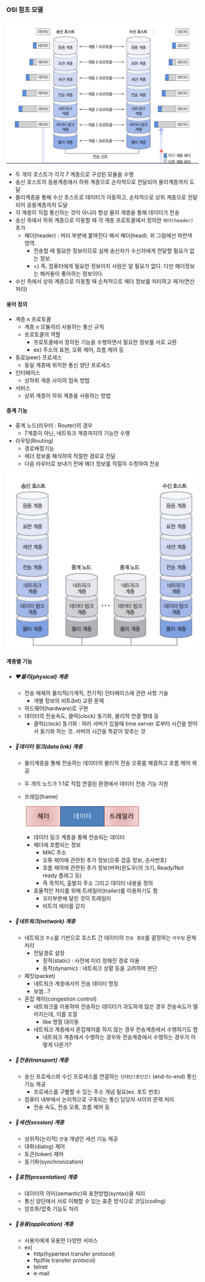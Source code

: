 ### OSI 참조 모델

![image-20230222163355477](./assets/image-20230222163355477.png)

- 두 개의 호스트가 각각 7 계층으로 구성된 모듈을 수행
- 송신 호스트의 응용계층에서 하위 계층으로 순차적으로 전달되어 물리계층까지 도달
- 물리계층을 통해 수신 호스트로 데이터가 이동하고, 순차적으로 상위 계층으로 전달되어 응용계층까지 도달
- 각 계층이 직접 통신하는 것이 아니라 항상 물리 계층을 통해 데이터가 전송
- 송신 측에서 하위 계층으로 이동할 때 각 계층 프로토콜에서 정의한 `헤더(header) `추가
  - 헤더(header) : 머리 부분에 붙여진다 해서 헤더(head). 위 그림에선 파란색 영역.
    - 전송할 때 필요한 정보이므로 실제 송신자가 수신자에게 전달할 필요가 없는 정보. 
    - +) 즉, 컴퓨터에게 필요한 정보이지 사람은 알 필요가 없다. 다만 헤더정보는 해커들이 좋아하는 정보이다.
- 수신 측에서 상위 계층으로 이동할 때 순차적으로 헤더 정보를 처리하고 제거(연산처리)



#### 용어 정의

- 계층 n 프로토콜
  - 계층 n 모듈끼리 사용하는 통신 규칙
  - 프로토콜의 역할
    - 프로토콜에서 정의된 기능을 수행하면서 필요한 정보를 서로 교환
    - ex) 주소의 표현, 오류 제어, 흐름 제어 등
- 동료(peer) 프로세스
  - 동일 계층에 위치한 통신 양단 프로세스
- 인터페이스
  - 상하위 계층 사이의 접속 방법
- 서비스
  - 상위 계층이 하위 계층을 사용하는 방법



#### 중계 기능

- 중계 노드(라우터 : Router)의 경우
  - 7계층이 아닌, 네트워크 계층까지의 기능만 수행
- 라우팅(Routing)
  - 경로배정기능
  - 헤더 정보를 해석하여 적절한 경로로 전달
  - 다음 라우터로 보내기 전에 헤더 정보를 적절히 수정하여 전송

![image-20230222162140274](./assets/image-20230222162140274.png)



#### 계층별 기능

- ##### ❤️물리(physical) 계층

  - 전송 매체의 물리적(기계적, 전기적) 인터페이스에 관한 사항 기술
    - 개별 정보의 비트(bit) 교환 문제
  - 하드웨어(hardware)로 구현
  - 데이터의 전송속도, 클럭(clock) 동기화, 물리적 연결 형태 등
    - 클럭(clock) 동기화 : 여러 서버가 있을때 time server 로부터 시간을 받아서 동기화 하는 것. 서버의 시간을 똑같이 맞추는 것

- ##### 🧡데이터 링크(data link) 계층

  - 물리계층을 통해 전송하는 데이터의 물리적 전송 오류를 해결하고 흐름 제어 제공

  - 두 개의 노드가 1:1로 직접 연결된 환경에서 데이터 전송 기능 지원

  - 프레임(frame)

    ![image-20230222162453035](./assets/image-20230222162453035.png)

    - 데이터 링크 계층을 통해 전송되는 데이터
    - 헤더에 포함되는 정보
      - MAC 주소
      - 오류 제어에 관련된 추가 정보(오류 검출 정보, 순서번호)
      - 흐름 제어에 관련된 추가 정보(버퍼(윈도우)의 크기, Ready/Not ready 플래그 등)
      - 즉 목적지, 출발지 주소 그리고 데이터 내용을 정의
    - 효율적인 처리를 위해 트레일러(trailer)를 이용하기도 함
      - 꼬리부분에 달린 것이 트레일러
      - 비트의 에러를 감지

- ##### 💛네트워크(network) 계층

  - 네트워크 `주소`를 기반으로 호스트 간 데이터의 `전송 경로`를 결정하는 `라우팅` 문제 처리
    - 전달경로 설정
      - 정적(static) : 사전에 미리 정해진 경로 이용
      - 동적(dynamic) : 네트워크 상황 등을 고려하여 판단
  - 패킷(packet)
    - 네트워크 계층에서의 전송 데이터 명칭
    - 보쌈...?
  - 혼잡 제어(congestion control)
    - 네트워크를 이용하여 전송하는 데이터가 과도하게 많은 경우 전송속도가 떨어지는데, 이를 조절
      - like 명절 대이동
    - 네트워크 계층에서 혼잡제어를 하지 않는 경우 전송계층에서 수행하기도 함
      - 네트워크 계층에서 수행하는 경우와 전송계층에서 수행하는 경우가 어떻게 다른가?

- ##### 💚전송(transport) 계층

  - 송신 프로세스와 수신 프로세스를 연결하는 `단대단(종단간)` (end-to-end) 통신 기능 제공
    - 프로세스를 구별할 수 있는 주소 개념 필요(ex. 포트 번호)
  - 컴퓨터 내부에서 논리적으로 구축되는 통신 담당자 사이의 문제 처리
    - 전송 속도, 전송 오류, 흐름 제어 등

- ##### 💙세션(session) 계층

  - 상위적(논리적) `연결` 개념인 세션 기능 제공
  - 대화(dialog) 제어
  - 토큰(token) 제어
  - 동기화(synchronization)

- ##### 💜표현(presentation) 계층

  - 데이터의 의미(semantic)와 표현방법(syntax)을 처리
  - 통신 양단에서 서로 이해할 수 있는 표준 방식으로 코딩(coding)
  - 암호화/압축 기능도 처리

- ##### 🤎응용(application) 계층

  - 사용자에게 유용한 다양한 서비스
  - ex)
    - http(hypertext transfer protocol)
    - ftp(file transfer protocol)
    - telnet
    - e-mail
